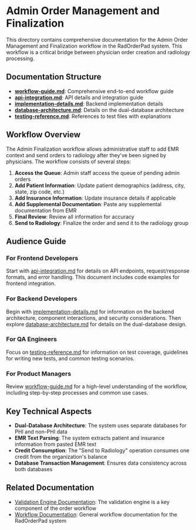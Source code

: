 # Admin Order Management and Finalization

This directory contains comprehensive documentation for the Admin Order Management and Finalization workflow in the RadOrderPad system. This workflow is a critical bridge between physician order creation and radiology processing.

## Documentation Structure

- **[workflow-guide.md](./workflow-guide.md)**: Comprehensive end-to-end workflow guide
- **[api-integration.md](./api-integration.md)**: API details and integration guide
- **[implementation-details.md](./implementation-details.md)**: Backend implementation details
- **[database-architecture.md](./database-architecture.md)**: Details on the dual-database architecture
- **[testing-reference.md](./testing-reference.md)**: References to test files with explanations

## Workflow Overview

The Admin Finalization workflow allows administrative staff to add EMR context and send orders to radiology after they've been signed by physicians. The workflow consists of several steps:

1. **Access the Queue**: Admin staff access the queue of pending admin orders
2. **Add Patient Information**: Update patient demographics (address, city, state, zip code, etc.)
3. **Add Insurance Information**: Update insurance details if applicable
4. **Add Supplemental Documentation**: Paste any supplemental documentation from EMR
5. **Final Review**: Review all information for accuracy
6. **Send to Radiology**: Finalize the order and send it to the radiology group

## Audience Guide

### For Frontend Developers
Start with [api-integration.md](./api-integration.md) for details on API endpoints, request/response formats, and error handling. This document includes code examples for frontend integration.

### For Backend Developers
Begin with [implementation-details.md](./implementation-details.md) for information on the backend architecture, component interactions, and security considerations. Then explore [database-architecture.md](./database-architecture.md) for details on the dual-database design.

### For QA Engineers
Focus on [testing-reference.md](./testing-reference.md) for information on test coverage, guidelines for writing new tests, and common testing scenarios.

### For Product Managers
Review [workflow-guide.md](./workflow-guide.md) for a high-level understanding of the workflow, including step-by-step processes and common use cases.

## Key Technical Aspects

- **Dual-Database Architecture**: The system uses separate databases for PHI and non-PHI data
- **EMR Text Parsing**: The system extracts patient and insurance information from pasted EMR text
- **Credit Consumption**: The "Send to Radiology" operation consumes one credit from the organization's balance
- **Database Transaction Management**: Ensures data consistency across both databases

## Related Documentation

- [Validation Engine Documentation](../README.md): The validation engine is a key component of the order workflow
- [Workflow Documentation](../workflow/README.md): General workflow documentation for the RadOrderPad system